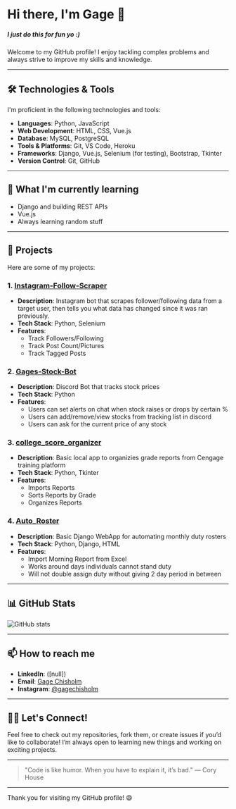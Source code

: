 # Hi there, I'm Gage 👋

<h5>I just do this for fun yo :)</h5>
Welcome to my GitHub profile! I enjoy tackling complex problems and always strive to improve my skills and knowledge.

---

## 🛠️ Technologies & Tools

I'm proficient in the following technologies and tools:

- **Languages**: Python, JavaScript
- **Web Development**: HTML, CSS, Vue.js
- **Database**: MySQL, PostgreSQL
- **Tools & Platforms**: Git, VS Code, Heroku
- **Frameworks**: Django, Vue.js, Selenium (for testing), Bootstrap, Tkinter
- **Version Control**: Git, GitHub

---

## 🌱 What I'm currently learning

- Django and building REST APIs
- Vue.js
- Always learning random stuff

---

## 🔧 Projects

Here are some of my projects:

### 1. **[Instagram-Follow-Scraper](https://github.com/gagechisholm/Instagram-Follow-Scraper.git)**
   - **Description**: Instagram bot that scrapes follower/following data from a target user, then tells you what data has changed since it was ran previously.
   - **Tech Stack**: Python, Selenium
   - **Features**:
     - Track Followers/Following
     - Track Post Count/Pictures
     - Track Tagged Posts

### 2. **[Gages-Stock-Bot](https://github.com/gagechisholm/Gages-Stock-Bot.git)**
   - **Description**: Discord Bot that tracks stock prices
   - **Tech Stack**: Python
   - **Features**:
     - Users can set alerts on chat when stock raises or drops by certain %
     - Users can add/remove/view stocks from tracking list in discord
     - Users can ask for the current price of any stock

### 3. **[college_score_organizer](https://github.com/gagechisholm/college_score_organizer.git)**
   - **Description**: Basic local app to organizies grade reports from Cengage training platform
   - **Tech Stack**: Python, Tkinter
   - **Features**:
     - Imports Reports
     - Sorts Reports by Grade
     - Organizes Reports

### 4. **[Auto_Roster](https://github.com/gagechisholm/college_score_organizer.git)**
   - **Description**: Basic Django WebApp for automating monthly duty rosters
   - **Tech Stack**: Python, Django, HTML
   - **Features**:
     - Import Morning Report from Excel
     - Works around days individuals cannot stand duty
     - Will not double assign duty without giving 2 day period in between

---

## 📊 GitHub Stats

![GitHub stats](https://github-readme-stats.vercel.app/api?username=gagechisholm&show_icons=true&count_private=true&hide=prs&theme=radical)

---

## 📫 How to reach me

- **LinkedIn**: ([null])
- **Email**: [Gage Chisholm](gagesmicrosoft@gmail.com)
- **Instagram**: [@gagechisholm](https://www.instagram.com/gagechisholm/)

---

## 👨‍💻 Let's Connect!

Feel free to check out my repositories, fork them, or create issues if you’d like to collaborate! I’m always open to learning new things and working on exciting projects.

---

> "Code is like humor. When you have to explain it, it’s bad." — Cory House

---

Thank you for visiting my GitHub profile! 😄
